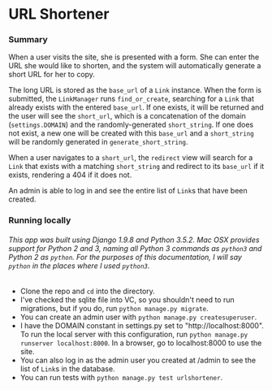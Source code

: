 # URL Shortener

### Summary
When a user visits the site, she is presented with a form. She can enter the URL she would like to shorten, and the system will automatically generate a short URL for her to copy.

The long URL is stored as the `base_url` of a `Link` instance. When the form is submitted, the `LinkManager` runs `find_or_create`, searching for a `Link` that already exists with the entered `base_url`. If one exists, it will be returned and the user will see the `short_url`, which is a concatenation of the domain (`settings.DOMAIN`) and the randomly-generated `short_string`. If one does not exist, a new one will be created with this `base_url` and a `short_string` will be randomly generated in `generate_short_string`.

When a user navigates to a `short_url`, the `redirect` view will search for a `Link` that exists with a matching `short_string` and redirect to its `base_url` if it exists, rendering a 404 if it does not.

An admin is able to log in and see the entire list of `Link`s that have been created.

### Running locally
###### This app was built using Django 1.9.8 and Python 3.5.2. Mac OSX provides support for Python 2 and 3, naming all Python 3 commands as `python3` and Python 2 as `python`. For the purposes of this documentation, I will say `python` in the places where I used `python3`.

* Clone the repo and `cd` into the directory.
* I've checked the sqlite file into VC, so you shouldn't need to run migrations, but if you do, run `python manage.py migrate`.
* You can create an admin user with `python manage.py createsuperuser`.
* I have the DOMAIN constant in settings.py set to "http://localhost:8000". To run the local server with this configuration, run `python manage.py runserver localhost:8000`. In a browser, go to localhost:8000 to use the site.
* You can also log in as the admin user you created at /admin to see the list of `Link`s in the database.
* You can run tests with `python manage.py test urlshortener`.
